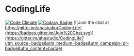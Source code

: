 CodingLife
==========

[![Code Climate](https://codeclimate.com/github/ahastudio/CodingLife/badges/gpa.svg)](https://codeclimate.com/github/ahastudio/CodingLife)
[![Codacy Badge](https://api.codacy.com/project/badge/grade/c9c93f4d9d604623a0cd4f24fb6a0314)](https://www.codacy.com/app/ahastudio/CodingLife)
[![Join the chat at https://gitter.im/ahastudio/CodingLife](https://badges.gitter.im/Join%20Chat.svg)](https://gitter.im/ahastudio/CodingLife?utm_source=badge&utm_medium=badge&utm_campaign=pr-badge&utm_content=badge)
